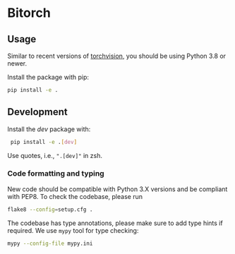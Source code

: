 # Bitorch

## Usage

Similar to recent versions of [torchvision](https://github.com/pytorch/vision), you should be using Python 3.8 or newer.

Install the package with pip:
```bash
pip install -e .
```

## Development

Install the _dev_ package with:
```bash
 pip install -e .[dev]
```
Use quotes, i.e., `".[dev]"` in zsh.

### Code formatting and typing

New code should be compatible with Python 3.X versions and be compliant with PEP8. To check the codebase, please run
```bash
flake8 --config=setup.cfg .
```

The codebase has type annotations, please make sure to add type hints if required. We use `mypy` tool for type checking:
```bash
mypy --config-file mypy.ini
```
